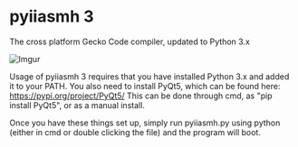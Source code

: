 # pyiiasmh 3
The cross platform Gecko Code compiler, updated to Python 3.x

![Imgur](https://i.imgur.com/t5VXS25.png)

Usage of pyiiasmh 3 requires that you have installed Python 3.x and added it to your PATH. You also need to install PyQt5, which can be found here: https://pypi.org/project/PyQt5/
This can be done through cmd, as "pip install PyQt5", or as a manual install.

Once you have these things set up, simply run pyiiasmh.py using python (either in cmd or double clicking the file) and the program will boot.
